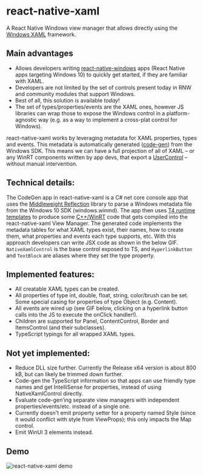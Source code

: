# react-native-xaml
A React Native Windows view manager that allows directly using the [Windows XAML](https://docs.microsoft.com/windows/uwp/xaml-platform/xaml-overview) framework.

## Main advantages
-	Allows developers writing [react-native-windows](https://microsoft.github.io/react-native-windows/) apps (React Native apps targeting Windows 10) to quickly get started, if they are familiar with XAML.
-	Developers are not limited by the set of controls present today in RNW and community modules that support Windows. 
-	Best of all, this solution is available *today*!
-	The set of types/properties/events are the XAML ones, however JS libraries can wrap those to expose the Windows control in a platform-agnostic way (e.g. as a way to implement a cross-plat control for Windows).

react-native-xaml works by leveraging metadata for XAML properties, types and events. This metadata is automatically generated ([code-gen](https://github.com/asklar/react-native-xaml/tree/main/codegen/Codegen)) from the Windows SDK.
This means we can have a full projection of all of XAML – or any WinRT components written by app devs, that export a [UserControl](https://docs.microsoft.com/uwp/api/Windows.UI.Xaml.Controls.UserControl) – without manual intervention.

## Technical details:
The CodeGen app in react-native-xaml is a C# net core console app that uses the [Middleweight Reflection](https://github.com/MikeHillberg/middleweight-reflection) library to parse a Windows metadata file from the Windows 10 SDK (windows.winmd).
The app then uses [T4 runtime templates](https://docs.microsoft.com/visualstudio/modeling/run-time-text-generation-with-t4-text-templates) to produce some [C++/WinRT](https://github.com/microsoft/cppwinrt) code that gets compiled into the react-native-xaml View Manager. The generated code implements the metadata tables for what XAML types exist, their names, how to create them, what properties and events each type supports, etc.
With this approach developers can write JSX code as shown in the below GIF. `NativeXamlControl` is the base control exposed to TS, and `HyperlinkButton` and `TextBlock` are aliases where they set the type property.

## Implemented features:
- All creatable XAML types can be created.
- All properties of type int, double, float, string, color/brush can be set. Some special casing for properties of type Object (e.g. Content).
- All events are wired up (see GIF below, clicking on a hyperlink button calls into the JS to execute the onClick handler!).
- Children are supported for Panel, ContentControl, Border and ItemsControl (and their subclasses).
- TypeScript typings for all wrapped XAML types.

## Not yet implemented:
- Reduce DLL size further. Currently the Release x64 version is about 800 kB, but can likely be trimmed down further.
- Code-gen the TypeScript information so that apps can use friendly type names and get IntelliSense for properties, instead of using NativeXamlControl directly.
- Evaluate code-gen’ing separate view managers with independent properties/events/etc. instead of a single one.
- Currently doesn't emit property setter for a property named Style (since it would conflict with style from ViewProps); this only impacts the Map control.
- Emit WinUI 3 elements instead.

## Demo

![react-native-xaml demo](https://raw.githubusercontent.com/asklar/react-native-xaml/main/example/rnx.gif)
